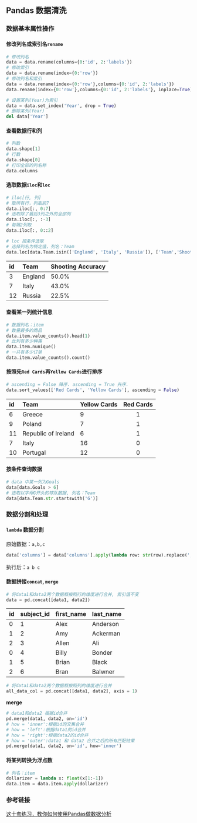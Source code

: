 ## Pandas 数据清洗

### 数据基本属性操作

#### 修改列名或索引名`rename`

```python
# 修改列名
data = data.rename(columns={0:'id', 2:'labels'})
# 修改索引
data = data.rename(index={0:'row'})
# 修改列名和索引
data = data.rename(index={0:'row'},columns={0:'id', 2:'labels'})
data.rename(index={0:'row'},columns={0:'id', 2:'labels'}, inplace=True)

# 设置某列(Year)为索引
data = data.set_index('Year', drop = True)
# 删除某列(Year)
del data['Year']
```

#### 查看数据行和列

```python
# 列数
data.shape[1]
# 行数
data.shape[0]
# 打印全部的列名称
data.columns
```

#### 选取数据`iloc`和`loc`

```python
# iloc[行, 列]
# 取所有行，列取前7
data.iloc[:, 0:7]
# 选取除了最后3列之外的全部列
data.iloc[:, :-3]
# 每隔2列取
data.iloc[:, 0::2]
```

```python
# loc 按条件选取
# 选择列名为特定值，列名：Team
data.loc[data.Team.isin(['England', 'Italy', 'Russia']), ['Team','Shooting Accuracy']]
```

| id   | Team    | Shooting Accuracy |
| :--- | :------ | ----------------- |
| 3    | England | 50.0%             |
| 7    | Italy   | 43.0%             |
| 12   | Russia  | 22.5%             |

#### 查看某一列统计信息

```python
# 数据列名：item
# 数量最多的商品
data.item.value_counts().head(1)
# 此列有多少种类
data.item.nunique()
# 一共有多少订单
data.item.value_counts().count()
```

#### 按照先`Red Cards`再`Yellow Cards`进行排序

```python
# ascending = False 降序. ascending = True 升序.
data.sort_values(['Red Cards', 'Yellow Cards'], ascending = False)
```

| id   | Team                | Yellow Cards | Red Cards |
| :--- | :------------------ | :----------- | :-------: |
| 6    | Greece              | 9            |     1     |
| 9    | Poland              | 7            |     1     |
| 11   | Republic of Ireland | 6            |     1     |
| 7    | Italy               | 16           |     0     |
| 10   | Portugal            | 12           |     0     |

#### 按条件查询数据

```python
# data 中某一列为Goals
data[data.Goals > 6]
# 选取以字母G开头的球队数据, 列名：Team
data[data.Team.str.startswith('G')]
```

### 数据分割和处理

#### `lambda` 数据分割 

原始数据：`a,b,c`

```python
data['columns'] = data['columns'].apply(lambda row: str(row).replace(',', ' '))
```

执行后：`a b c`

#### 数据拼接`concat`, `merge`

```python
# 将data1和data2两个数据框按照行的维度进行合并, 索引值不变
data = pd.concat([data1, data2])
```

| id   | subject_id | first_name | last_name |
| :--- | :--------- | :--------- | --------- |
| 0    | 1          | Alex       | Anderson  |
| 1    | 2          | Amy        | Ackerman  |
| 2    | 3          | Allen      | Ali       |
| 0    | 4          | Billy      | Bonder    |
| 1    | 5          | Brian      | Black     |
| 2    | 6          | Bran       | Balwner   |

```python
# 将data1和data2两个数据框按照列的维度进行合并
all_data_col = pd.concat([data1, data2], axis = 1)
```

**merge**

```python
# data1和data2 根据id合并
pd.merge(data1, data2, on='id')
# how = 'inner':根据id的交集合并
# how = 'left':根据data1的id合并
# how = 'right':根据data2的id合并
# how = 'outer':data1 和 data2 合并之后的所有匹配结果
pd.merge(data1, data2, on='id', how='inner')
```



#### 将某列转换为浮点数

```python
# 列名：item
dollarizer = lambda x: float(x[1:-1])
data.item = data.item.apply(dollarizer)
```





### 参考链接

[这十套练习，教你如何使用Pandas做数据分析](<https://www.kesci.com/home/project/5a8afe517f2d695222327e14>)

